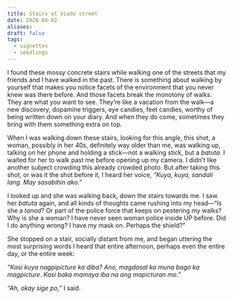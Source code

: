 ```yaml
---
title: Stairs at Viado street
date: 2024-04-02
aliases: 
draft: false
tags:
  - vignettes
  - seedlings
---
```

I found these mossy concrete stairs while walking one of the streets that my friends and I have walked in the past. There is something about walking by yourself that makes you notice facets of the environment that you never knew was there before. And those facets break the monotony of walks. They are what you want to see. They’re like a vacation from the walk—a new discovery, dopamine triggers, eye candies, feet candies, worthy of being written down on your diary. And when they do come, sometimes they bring with them something extra on top.

When I was walking down these stairs, looking for this angle, this shot, a woman, possibly in her 40s, definitely way older than me, was walking up, talking on her phone and holding a stick—not a walking stick, but a _batuta_. I waited for her to walk past me before opening up my camera. I didn’t like another subject crowding this already crowded photo. But after taking this shot, or was it the shot before it, I heard her voice, _“Kuya, kuya, sandali lang. May sasabihin ako.”_

I looked up and she was walking back, down the stairs towards me. I saw her _batuta_ again, and all kinds of thoughts came rushing into my head—“Is she a _tanod_? Or part of the police force that keeps on pestering my walks? Why is she a woman? I have never seen woman police inside UP before. Did I do anything wrong? I have my mask on. Perhaps the shield?”

She stopped on a stair, socially distant from me, and began uttering the most surprising words I heard that entire afternoon, perhaps even the entire day, or the entire week:

_“Kasi kuya nagpipicture ka diba? Ano, magdasal ka muna bago ka magpicture. Kasi baka mamaya iba na ang mapicturan mo.”_

_“Ah, okay sige po,”_ I said.